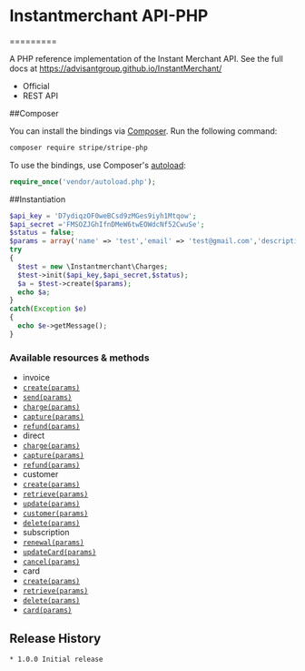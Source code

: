 # Instantmerchant API-PHP
=========

A PHP reference implementation of the Instant Merchant API. See the full docs at <https://advisantgroup.github.io/InstantMerchant/>

* Official
* REST API

##Composer

You can install the bindings via [Composer](http://getcomposer.org/). Run the following command:

```bash
composer require stripe/stripe-php
```

To use the bindings, use Composer's [autoload](https://getcomposer.org/doc/00-intro.md#autoloading):

```php
require_once('vendor/autoload.php');
```

##Instantiation
```php
$api_key = 'D7ydiqzOF0weBCsd9zMGes9iyh1Mtqow';
$api_secret ='FMSOZJGhIfnDMeW6twEOWdcNf52CwuSe';
$status = false;
$params = array('name' => 'test','email' => 'test@gmail.com','description' => 'abc','amount' => '5','address' => 'xyz','city' => 'mno','state' => 'AL','country' => 'US','zip' => 641901,'invoice_num' => '','payment_mode' => 'auth_and_capture','payment_type' => 'recurring','cardholder_name' => 'test','card_number' => '4111111111111111','exp_month' => '02','exp_year' => '2020','cvc' => '251','send_email' => 1,'currency' => 'usd','customer' => 'new','create_customer' => '','interval' => '2','save_card' => '','is_default' => '','card_id' => '');
try
{
  $test = new \Instantmerchant\Charges;
  $test->init($api_key,$api_secret,$status);
  $a = $test->create($params); 
  echo $a;
}
catch(Exception $e)
{
  echo $e->getMessage();
}
```

### Available resources & methods

 * invoice
  * [`create(params)`](https://advisantgroup.github.io/InstantMerchant/#invoice)
  * [`send(params)`](https://advisantgroup.github.io/InstantMerchant/#send-invoice)
  * [`charge(params)`](https://advisantgroup.github.io/InstantMerchant/#charge-invoice)
  * [`capture(params)`](https://advisantgroup.github.io/InstantMerchant/#capture-invoice)
  * [`refund(params)`](https://advisantgroup.github.io/InstantMerchant/#refund)
 * direct
  * [`charge(params)`](https://advisantgroup.github.io/InstantMerchant/#direct-payment)
  * [`capture(params)`](https://advisantgroup.github.io/InstantMerchant/#capture-charge)
  * [`refund(params)`](https://advisantgroup.github.io/InstantMerchant/#refund11)
 * customer
  * [`create(params)`](https://advisantgroup.github.io/InstantMerchant/#create-customer)
  * [`retrieve(params)`](https://advisantgroup.github.io/InstantMerchant/#create-customer)
  * [`update(params)`](https://advisantgroup.github.io/InstantMerchant/#create-customer)
  * [`customer(params)`](https://advisantgroup.github.io/InstantMerchant/#create-customer)
  * [`delete(params)`](https://advisantgroup.github.io/InstantMerchant/#create-customer)
 * subscription
  * [`renewal(params)`](https://advisantgroup.github.io/InstantMerchant/#create-customer)
  * [`updateCard(params)`](https://advisantgroup.github.io/InstantMerchant/#create-customer)
  * [`cancel(params)`](https://advisantgroup.github.io/InstantMerchant/#create-customer)
 * card
  * [`create(params)`](https://advisantgroup.github.io/InstantMerchant/#create-customer)
  * [`retrieve(params)`](https://advisantgroup.github.io/InstantMerchant/#create-customer)
  * [`delete(params)`](https://advisantgroup.github.io/InstantMerchant/#create-customer)
  * [`card(params)`](https://advisantgroup.github.io/InstantMerchant/#create-customer)


## Release History
```
* 1.0.0 Initial release
```
